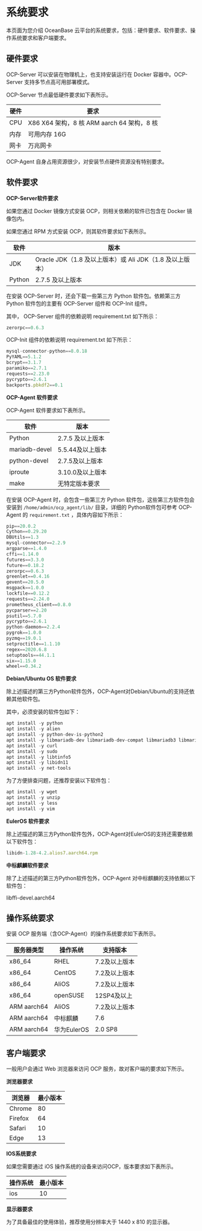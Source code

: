系统要求 
=========================

本​页面为您介绍 OceanBase 云平台的系统要求，包括：硬件要求、软件要求、操作系统要求和客户端要求。

**硬件要求** 
-----------------------------

OCP-Server 可以安装在物理机上，也支持安装运行在 Docker 容器中。OCP-Server 支持多节点高可用部署模式。

OCP-Server 节点最低硬件要求如下表所示。


| **硬件** |                       **要求**                        |
|--------|-----------------------------------------------------|
| CPU    | X86 X64 架构，8 核  ARM aarch 64 架构，8 核 |
| 内存     | 可用内存 16G                                            |
| 网卡     | 万兆网卡                                                |



OCP-Agent 自身占用资源很少，对安装节点硬件资源没有特别要求。

**软件要求** 
-----------------------------

**OCP-Server软件要求** 

如果您通过 Docker 镜像方式安装 OCP，则相关依赖的软件已包含在 Docker 镜像包内。

如果您通过 RPM 方式安装 OCP，则其软件要求如下表所示。


| **软件** |                  **版本**                   |
|--------|-------------------------------------------|
| JDK    | Oracle JDK（1.8 及以上版本）或 Ali JDK（1.8 及以上版本） |
| Python | 2.7.5 及以上版本                               |



在安装 OCP-Server 时，还会下载一些第三方 Python 软件包。依赖第三方 Python 软件包的主要有 OCP-Server 组件和 OCP-Init 组件。

其中， OCP-Server 组件的依赖说明 requirement.txt 如下所示：

```javascript
zerorpc==0.6.3
```



OCP-Init 组件的依赖说明 requirement.txt 如下所示：

```javascript
mysql-connector-python==8.0.18 
PyYAML==5.1.2 
bcrypt==3.1.7 
paramiko==2.7.1 
requests==2.23.0 
pycrypto==2.6.1 
backports.pbkdf2==0.1
```



**OCP-Agent 软件要求** 

OCP-Agent 软件要求如下表所示。


|        **软件**        |   **版本**    |
|----------------------|-------------|
| Python               | 2.7.5 及以上版本 |
| mariadb-devel        | 5.5.44及以上版本 |
| python-devel         | 2.7.5及以上版本  |
| iproute              | 3.10.0及以上版本 |
| make | 无特定版本要求     |



在安装 OCP-Agent 时，会包含一些第三方 Python 软件包，这些第三方软件包会安装到 `/home/admin/ocp_agent/lib/` 目录，详细的 Python软件包可参考 OCP-Agent 的 `requirement.txt` ，具体内容如下所示：

```javascript
pip==20.0.2
Cython==0.29.20
DBUtils==1.3
mysql-connector==2.2.9
argparse==1.4.0
cffi==1.14.0
futures==3.3.0
future==0.18.2
zerorpc==0.6.3
greenlet==0.4.16
gevent==20.5.0
msgpack==1.0.0
lockfile==0.12.2
requests==2.24.0
prometheus_client==0.8.0
pycparser==2.20
psutil==5.7.0
pycrypto==2.6.1
python-daemon==2.2.4
pygrok==1.0.0
pyzmq==19.0.1
setproctitle==1.1.10
regex==2020.6.8
setuptools==44.1.1
six==1.15.0
wheel==0.34.2
```



**Debian/Ubuntu OS 软件要求** 

除上述描述的第三方Python软件包外，OCP-Agent对Debian/Ubuntu的支持还依赖其他软件包。

其中，必须安装的软件包如下：

```javascript
apt install -y python
apt install -y alien
apt install -y python-dev-is-python2
apt install -y libmariadb-dev libmariadb-dev-compat libmariadb3 libmariadbclient-dev mariadb-client mariadb-common
apt install -y curl
apt install -y sudo
apt install -y libtinfo5
apt install -y libidn11
apt install -y net-tools
```



为了方便排查问题，还推荐安装以下软件包：

```javascript
apt install -y wget
apt install -y unzip
apt install -y less
apt install -y vim
```



**EulerOS 软件要求** 

除上述描述的第三方Python软件包外，OCP-Agent对EulerOS的支持还需要依赖以下软件包：

```javascript
libidn-1.28-4.2.alios7.aarch64.rpm
```



**中标麒麟软件要求** 

除了上述描述的第三方Python软件包外，OCP-Agent 对中标麒麟的支持依赖以下软件包：

libffi-devel.aarch64

**操作系统要求** 
-------------------------------

安装 OCP 服务端（含OCP-Agent）的操作系统要求如下表所示。


|  **服务器类型**  | **操作系统**  | **支持版本** |
|-------------|-----------|----------|
| x86_64      | RHEL      | 7.2及以上版本 |
| x86_64      | CentOS    | 7.2及以上版本 |
| x86_64      | AliOS     | 7.2及以上版本 |
| x86_64      | openSUSE  | 12SP4及以上 |
| ARM aarch64 | AliOS     | 7.2及以上版本 |
| ARM aarch64 | 中标麒麟      | 7.6      |
| ARM aarch64 | 华为EulerOS | 2.0 SP8  |



**客户端要求** 
------------------------------

一般用户会通过 Web 浏览器来访问 OCP 服务，故对客户端的要求如下所示。

**浏览器要求** 


| **浏览器** | **最小版本** |
|---------|----------|
| Chrome  | 80       |
| Firefox | 64       |
| Safari  | 10       |
| Edge    | 13       |



**IOS系统要求** 

如果您需要通过 iOS 操作系统的设备来访问OCP，版本要求如下表所示。


| **操作系统** | **最小版本** |
|----------|----------|
| ios      | 10       |



**显示器要求** 

为了具备最佳的使用体验，推荐使用分辨率大于 1440 x 810 的显示器。
